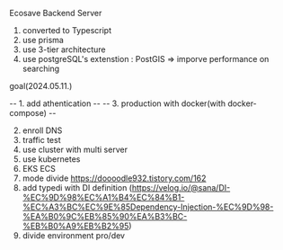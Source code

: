 Ecosave Backend Server

1. converted to Typescript
2. use prisma
3. use 3-tier architecture
4. use postgreSQL's extenstion : PostGIS => imporve performance on searching

goal(2024.05.11.)

-- 1. add athentication --
-- 3. production with docker(with docker-compose) --

<!-- -- need container division to DB  (not docker-compose) -- -->

2. enroll DNS
3. traffic test
4. use cluster with multi server
5. use kubernetes
6. EKS ECS
7. mode divide https://doooodle932.tistory.com/162
8. add typedi with DI definition (https://velog.io/@sana/DI-%EC%9D%98%EC%A1%B4%EC%84%B1-%EC%A3%BC%EC%9E%85Dependency-Injection-%EC%9D%98-%EA%B0%9C%EB%85%90%EA%B3%BC-%EB%B0%A9%EB%B2%95)
9. divide environment pro/dev
